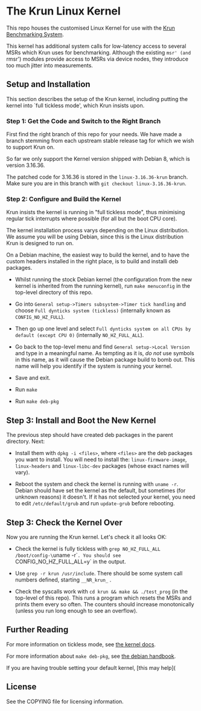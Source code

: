 # The Krun Linux Kernel

This repo houses the customised Linux Kernel for use with the
[Krun Benchmarking System](https://github.com/softdevteam/krun).

This kernel has additional system calls for low-latency access to several MSRs
which Krun uses for benchmarking. Although the existing `msr' (and `rmsr')
modules provide access to MSRs via device nodes, they introduce too much jitter
into measurements.

## Setup and Installation

This section describes the setup of the Krun kernel, including putting the
kernel into `full tickless mode', which Krun insists upon.

### Step 1: Get the Code and Switch to the Right Branch

First find the right branch of this repo for your needs. We have made a branch
stemming from each upstream stable release tag for which we wish to support
Krun on.

So far we only support the Kernel version shipped with Debian 8, which is
version 3.16.36.

The patched code for 3.16.36 is stored in the `linux-3.16.36-krun` branch. Make
sure you are in this branch with `git checkout linux-3.16.36-krun`.

### Step 2: Configure and Build the Kernel

Krun insists the kernel is running in "full tickless mode", thus minimising
regular tick interrupts where possible (for all but the boot CPU core).

The kernel installation process varys depending on the Linux distribution. We
assume you will be using Debian, since this is the Linux distribution Krun is
designed to run on.

On a Debian machine, the easiest way to build the kernel, and to have the
custom headers installed in the right place, is to build and installi deb
packages.

 * Whilst running the stock Debian kernel (the configuration from the new
   kernel is inherited from the running kernel), run `make menuconfig` in the
   top-level directory of this repo.

 * Go into `General setup->Timers subsystem->Timer tick handling` and choose
   `Full dynticks system (tickless)` (internally known as `CONFIG_NO_HZ_FULL`).

 * Then go up one level and select `Full dynticks system on all CPUs by default
   (except CPU 0)` (internally `NO_HZ_FULL_ALL`).

 * Go back to the top-level menu and find `General setup->Local Version` and
   type in a meaningful name. As tempting as it is, *do not* use symbols in
   this name, as it will cause the Debian package build to bomb out. This name
   will help you identify if the system is running your kernel.

 * Save and exit.

 * Run `make`

 * Run `make deb-pkg`

## Step 3: Install and Boot the New Kernel

The previous step should have created deb packages in the parent directory. Next:

 * Install them with `dpkg -i <files>`, where `<files>` are the deb packages
   you want to install. You will need to install the: `linux-firmware-image`,
   `linux-headers` and `linux-libc-dev` packages (whose exact names will vary).

 * Reboot the system and check the kernel is running with `uname -r`. Debian
   should have set the kernel as the default, but sometimes (for unknown
   reasons) it doesn't. If it has not selected your kernel, you need to edit
   `/etc/default/grub` and run `update-grub` before rebooting.

## Step 3: Check the Kernel Over

Now you are running the Krun kernel. Let's check it all looks OK:

 * Check the kernel is fully tickless with `grep NO_HZ_FULL_ALL
   /boot/config-\`uname -r\``. You should see `CONFIG_NO_HZ_FULL_ALL=y` in the
   output.

 * Use `grep -r krun /usr/include`. There should be some system call numbers
   defined, starting `__NR_krun_` .

 * Check the syscalls work with `cd krun && make && ./test_prog` (in the
   top-level of this repo). This runs a program which resets the MSRs and
   prints them every so often. The counters should increase monotonically
   (unless you run long enough to see an overflow).

## Further Reading

For more information on tickless mode, see
[the kernel docs](https://www.kernel.org/doc/Documentation/timers/NO_HZ.txt).

For more information about `make deb-pkg`, see
[the debian handbook](https://debian-handbook.info/browse/stable/sect.kernel-compilation.html).

If you are having trouble setting your default kernel, [this may help](

## License

See the COPYING file for licensing information.
